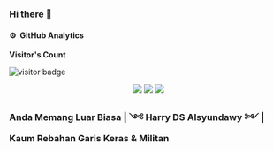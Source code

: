 ### Hi there 👋

#### ⚙️ &nbsp;GitHub Analytics
<p align="left"><b>Visitor's Count</b></p>
<p align="left"><img src="https://profile-counter.glitch.me/alsyundawy/count.svg" alt="visitor badge"/></p>

<p align="center">
  <img src ="https://github-readme-stats.vercel.app/api?username=alsyundawy&show_icons=true&hide_border=true&theme=radical&include_all_commits=true&count_private=true">
  <img src ="https://github-readme-stats.vercel.app/api/top-langs/?username=alsyundawy&layout=compact&hide_border=true&langs_count=10&theme=radical&include_all_commits=true&count_private=true">
   <img src ="https://github-profile-trophy.vercel.app/?username=alsyundawy">

</p>


### Anda Memang Luar Biasa | ༺ Harry DS Alsyundawy ༻ | Kaum Rebahan Garis Keras & Militan

